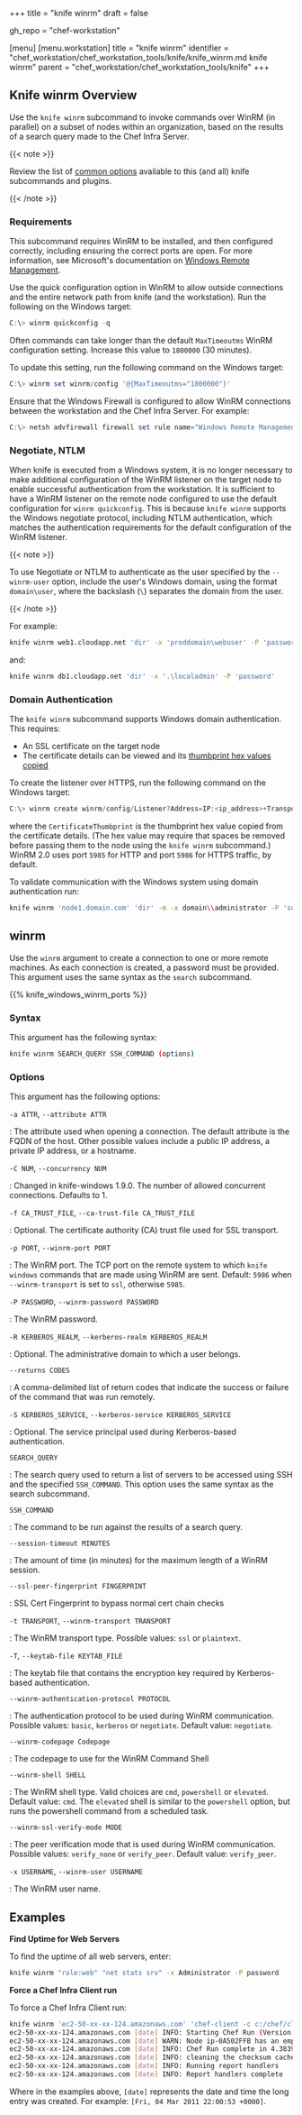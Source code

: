 +++
title = "knife winrm"
draft = false

gh_repo = "chef-workstation"

[menu]
  [menu.workstation]
    title = "knife winrm"
    identifier = "chef_workstation/chef_workstation_tools/knife/knife_winrm.md knife winrm"
    parent = "chef_workstation/chef_workstation_tools/knife"
+++

<!-- markdownlint-disable-file MD036 -->
## Knife winrm Overview

Use the `knife winrm` subcommand to invoke commands over WinRM (in parallel) on a subset of nodes within an organization, based on the results of a search query made to the Chef Infra Server.

{{< note >}}

Review the list of [common options](/workstation/knife_options/) available to this (and all) knife subcommands and plugins.

{{< /note >}}

### Requirements

This subcommand requires WinRM to be installed, and then configured correctly, including ensuring the correct ports are open. For more information, see Microsoft's documentation on [Windows Remote Management](https://docs.microsoft.com/en-us/windows/desktop/WinRM/installation-and-configuration-for-windows-remote-management).

Use the quick configuration option in WinRM to allow outside connections and the entire network path from knife (and the workstation). Run the following on the Windows target:

```powershell
C:\> winrm quickconfig -q
```

Often commands can take longer than the default `MaxTimeoutms` WinRM configuration setting. Increase this value to `1800000` (30 minutes).

To update this setting, run the following command on the Windows target:

```powershell
C:\> winrm set winrm/config '@{MaxTimeoutms="1800000"}'
```

Ensure that the Windows Firewall is configured to allow WinRM
connections between the workstation and the Chef Infra Server. For example:

```powershell
C:\> netsh advfirewall firewall set rule name="Windows Remote Management (HTTP-In)" profile=public protocol=tcp localport=5985 remoteip=localsubnet new remoteip=any
```

### Negotiate, NTLM

When knife is executed from a Windows system, it is no longer necessary to make additional configuration of the WinRM listener on the target node to enable successful authentication from the workstation. It is sufficient to have a WinRM listener on the remote node configured to use the default configuration for `winrm quickconfig`. This is because `knife winrm` supports the Windows negotiate protocol, including NTLM authentication, which matches the authentication requirements for the default configuration of the WinRM listener.

{{< note >}}

To use Negotiate or NTLM to authenticate as the user specified by the `--winrm-user` option, include the user's Windows domain, using the format `domain\user`, where the backslash (`\`) separates the domain from the user.

{{< /note >}}

For example:

``` bash
knife winrm web1.cloudapp.net 'dir' -x 'proddomain\webuser' -P 'password'
```

and:

``` bash
knife winrm db1.cloudapp.net 'dir' -x '.\localadmin' -P 'password'
```

### Domain Authentication

The `knife winrm` subcommand supports Windows domain authentication. This requires:

- An SSL certificate on the target node
- The certificate details can be viewed and its [thumbprint hex values copied](https://docs.microsoft.com/en-us/dotnet/framework/wcf/feature-details/how-to-view-certificates-with-the-mmc-snap-in)

To create the listener over HTTPS, run the following command on the Windows target:

```powershell
C:\> winrm create winrm/config/Listener?Address=IP:<ip_address>+Transport=HTTPS @{Hostname="<fqdn>";CertificateThumbprint="<hexidecimal_thumbprint_value>"}
```

where the `CertificateThumbprint` is the thumbprint hex value copied from the certificate details. (The hex value may require that spaces be removed before passing them to the node using the `knife winrm` subcommand.) WinRM 2.0 uses port `5985` for HTTP and port `5986` for HTTPS traffic, by default.

To validate communication with the Windows system using domain authentication run:

``` bash
knife winrm 'node1.domain.com' 'dir' -m -x domain\\administrator -P 'super_secret_password' -p 5986
```

## winrm

Use the `winrm` argument to create a connection to one or more remote machines. As each connection is created, a password must be provided. This argument uses the same syntax as the `search` subcommand.

{{% knife_windows_winrm_ports %}}

### Syntax

This argument has the following syntax:

``` bash
knife winrm SEARCH_QUERY SSH_COMMAND (options)
```

### Options

This argument has the following options:

`-a ATTR`, `--attribute ATTR`

: The attribute used when opening a connection. The default attribute is the FQDN of the host. Other possible values include a public IP address, a private IP address, or a hostname.

`-C NUM`, `--concurrency NUM`

: Changed in knife-windows 1.9.0. The number of allowed concurrent connections. Defaults to 1.

`-f CA_TRUST_FILE`, `--ca-trust-file CA_TRUST_FILE`

: Optional. The certificate authority (CA) trust file used for SSL transport.

`-p PORT`, `--winrm-port PORT`

: The WinRM port. The TCP port on the remote system to which `knife windows` commands that are made using WinRM are sent. Default: `5986` when `--winrm-transport` is set to `ssl`, otherwise `5985`.

`-P PASSWORD`, `--winrm-password PASSWORD`

: The WinRM password.

`-R KERBEROS_REALM`, `--kerberos-realm KERBEROS_REALM`

: Optional. The administrative domain to which a user belongs.

`--returns CODES`

: A comma-delimited list of return codes that indicate the success or failure of the command that was run remotely.

`-S KERBEROS_SERVICE`, `--kerberos-service KERBEROS_SERVICE`

: Optional. The service principal used during Kerberos-based authentication.

`SEARCH_QUERY`

: The search query used to return a list of servers to be accessed using SSH and the specified `SSH_COMMAND`. This option uses the same syntax as the search subcommand.

`SSH_COMMAND`

: The command to be run against the results of a search query.

`--session-timeout MINUTES`

: The amount of time (in minutes) for the maximum length of a WinRM session.

`--ssl-peer-fingerprint FINGERPRINT`

: SSL Cert Fingerprint to bypass normal cert chain checks

`-t TRANSPORT`, `--winrm-transport TRANSPORT`

: The WinRM transport type. Possible values: `ssl` or `plaintext`.

`-T`, `--keytab-file KEYTAB_FILE`

: The keytab file that contains the encryption key required by Kerberos-based authentication.

`--winrm-authentication-protocol PROTOCOL`

: The authentication protocol to be used during WinRM communication. Possible values: `basic`, `kerberos` or `negotiate`. Default value: `negotiate`.

`--winrm-codepage Codepage`

: The codepage to use for the WinRM Command Shell

`--winrm-shell SHELL`

: The WinRM shell type. Valid choices are `cmd`, `powershell` or `elevated`. Default value: `cmd`. The `elevated` shell is similar to the `powershell` option, but runs the powershell command from a scheduled task.

`--winrm-ssl-verify-mode MODE`

: The peer verification mode that is used during WinRM communication. Possible values: `verify_none` or `verify_peer`. Default value: `verify_peer`.

`-x USERNAME`, `--winrm-user USERNAME`

: The WinRM user name.

## Examples

**Find Uptime for Web Servers**

To find the uptime of all web servers, enter:

``` bash
knife winrm "role:web" "net stats srv" -x Administrator -P password
```

**Force a Chef Infra Client run**

To force a Chef Infra Client run:

``` bash
knife winrm 'ec2-50-xx-xx-124.amazonaws.com' 'chef-client -c c:/chef/client.rb' -m -x admin -P 'password'
ec2-50-xx-xx-124.amazonaws.com [date] INFO: Starting Chef Run (Version 0.9.12)
ec2-50-xx-xx-124.amazonaws.com [date] WARN: Node ip-0A502FFB has an empty run list.
ec2-50-xx-xx-124.amazonaws.com [date] INFO: Chef Run complete in 4.383966 seconds
ec2-50-xx-xx-124.amazonaws.com [date] INFO: cleaning the checksum cache
ec2-50-xx-xx-124.amazonaws.com [date] INFO: Running report handlers
ec2-50-xx-xx-124.amazonaws.com [date] INFO: Report handlers complete
```

Where in the examples above, `[date]` represents the date and time the long entry was created. For example:
`[Fri, 04 Mar 2011 22:00:53 +0000]`.
